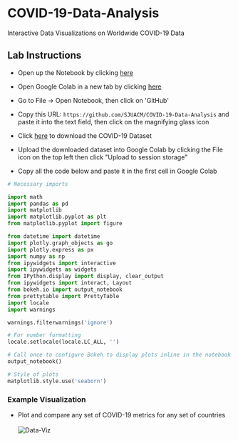 # COVID-19-Data-Analysis

Interactive Data Visualizations on Worldwide COVID-19 Data

## Lab Instructions

  - Open up the Notebook by clicking [here](https://colab.research.google.com/github/SJUACM/COVID-19-Data-Analysis/blob/main/SJU_ACM_Data_Analytics_Lab.ipynb)
  
  - Open Google Colab in a new tab by clicking [here](https://colab.research.google.com/notebooks/intro.ipynb#recent=true)

  - Go to File -> Open Notebook, then click on 'GitHub'

  - Copy this URL: ```https://github.com/SJUACM/COVID-19-Data-Analysis``` and paste it into the text field, then click on the magnifying glass icon
  
  - Click [here](https://covid.ourworldindata.org/data/owid-covid-data.csv) to download the COVID-19 Dataset
  
  - Upload the downloaded dataset into Google Colab by clicking the File icon on the top left then click "Upload to session storage"
  
  - Copy all the code below and paste it in the first cell in Google Colab
  ```python
  # Necessary imports

  import math
  import pandas as pd
  import matplotlib
  import matplotlib.pyplot as plt
  from matplotlib.pyplot import figure

  from datetime import datetime
  import plotly.graph_objects as go
  import plotly.express as px
  import numpy as np
  from ipywidgets import interactive
  import ipywidgets as widgets
  from IPython.display import display, clear_output
  from ipywidgets import interact, Layout
  from bokeh.io import output_notebook
  from prettytable import PrettyTable
  import locale
  import warnings

  warnings.filterwarnings('ignore')

  # For number formatting 
  locale.setlocale(locale.LC_ALL, '') 

  # Call once to configure Bokeh to display plots inline in the notebook
  output_notebook()

  # Style of plots
  matplotlib.style.use('seaborn')
  ```


### Example Visualization
  - Plot and compare any set of COVID-19 metrics for any set of countries  
    <br>
![Data-Viz](https://github.com/SJUACM/COVID-19-Data-Analysis/blob/main/Interactive%20Plotting%20Example.gif?raw=true)
